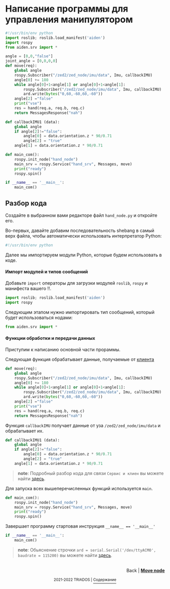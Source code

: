 # Написание программы для управления манипулятором

``` python
#!/usr/bin/env python
import roslib; roslib.load_manifest('aiden')
import rospy
from aiden.srv import *

angle = [0,0,"false"]
joint_angle = [0,0,0,0]
def move(req):
	global angle
	rospy.Subscriber("/zed2/zed_node/imu/data", Imu, callbackIMU)
	angle[0] += 180
	while angle[0]+1<angle[1] or angle[0]+1<angle[1]:
		rospy.Subscriber("/zed2/zed_node/imu/data", Imu, callbackIMU)
		ard.write(bytes("0,60,-60,60,-60"))
	angle[2] ="false"
	print("vse")
	res = hand(req.a, req.b, req.c)
	return MessagesResponse("nah")

def callbackIMU1 (data):
	global angle
	if angle[2]!="false":
		angle[0] = data.orientation.z * 90/0.71
		angle[2] = "true"
	angle[1] = data.orientation.z * 90/0.71

def main_com():
	rospy.init_node("hand_node")
	main_srv = rospy.Service("hand_srv", Messages, move)
	print("ready")
	rospy.spin()

if __name__ == '__main__':
	main_com()
```

## Разбор кода

Создайте в выбранном вами редакторе файл `hand_node.py` и откройте его.

Во-первых, давайте добавим последовательность shebang в самый верх файла, чтобы автоматически использовать интерпретатор Python:
``` python
#!/usr/bin/env python
```
Далее мы импортируем модули Python, которые будем использовать в коде.

#### Импорт модулей и типов сообщений

Добавьте `import` операторы для загрузки модулей `roslib`, `rospy` и манифеста вашего !!.

``` python
import roslib; roslib.load_manifest('aiden')
import rospy
```

Следующим этапом нужно импортировать тип сообщений, который будет использоваться нодами:

``` python
from aiden.srv import *
```

#### Функции обработки и передачи данных 
Приступим к написанию основной части прораммы.

Следующая функция обрабатывает данные, получаемые от [клиента](main_node.md)
``` python
def move(req):
	global angle
	rospy.Subscriber("/zed2/zed_node/imu/data", Imu, callbackIMU)
	angle[0] += 180
	while angle[0]+1<angle[1] or angle[0]+1<angle[1]:
		rospy.Subscriber("/zed2/zed_node/imu/data", Imu, callbackIMU)
		ard.write(bytes("0,60,-60,60,-60"))
	angle[2] ="false"
	print("vse")
	res = hand(req.a, req.b, req.c)
	return MessagesResponse("nah")
```

Функция `callbackIMU` получает данные от уза `/zed2/zed_node/imu/data` и обрабатывает их.

``` python
def callbackIMU1 (data):
	global angle
	if angle[2]!="false":
		angle[0] = data.orientation.z * 90/0.71
		angle[2] = "true"
	angle[1] = data.orientation.z * 90/0.71
```

> **note**: Подробный разбор кода для связи `Сервис и клиен` вы можете найти [здесь](service_and_client.md).

Для запуска всех вышеперечисленных функций используется `main`.
``` python
def main_com():
	rospy.init_node("hand_node")
	main_srv = rospy.Service("hand_srv", Messages, move)
	print("ready")
	rospy.spin()
```

Завершает программу стартовая инструкция `__name__ == '__main__'`
``` python
if __name__ == '__main__':
	main_com()
```

> **note**: Обьяснение строчки `ard = serial.Serial('/dev/ttyACM0', baudrate = 115200)` вы можете найти [здесь](arduino.md).

<p align="right">
<br/>
Back | <b><a href="move_node.md">Move node</a></b></p>
<p align="center"><sup>2021-2022 TRIADOS | </sup><a href="../README.md#содержание"><sup>Содержание</sup></a></p>
